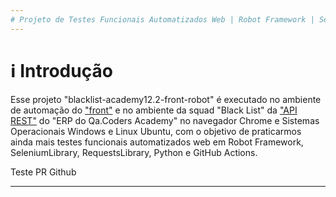 ```yaml
---
# Projeto de Testes Funcionais Automatizados Web | Robot Framework | SeleniumLibrary | RequestsLibrary | Python :test_tube:
---
```

# :information_source: Introdução
Esse projeto "blacklist-academy12.2-front-robot" é executado no ambiente de automação do ["front"](https://automacao.qacoders.dev.br) e no ambiente da squad "Black List" da ["API REST"](https://black-list.qacoders.dev.br) do "ERP do Qa.Coders Academy" no navegador Chrome e Sistemas Operacionais Windows e Linux Ubuntu, com o objetivo de praticarmos ainda mais testes funcionais automatizados web em Robot Framework, SeleniumLibrary, RequestsLibrary, Python e GitHub Actions.

Teste PR Github

---
